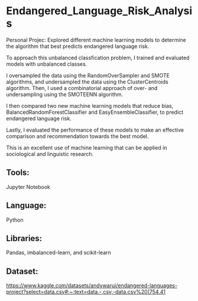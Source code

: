 # Endangered_Language_Risk_Analysis

Personal Projec: Explored different machine learning models to determine the algorithm that best predicts endangered language risk. 

To approach this unbalanced classfication problem, I trained and evaluated models with unbalanced classes.

I oversampled the data using the RandomOverSampler and SMOTE algorithms, and undersampled the data using the ClusterCentroids algorithm. Then, I used a combinatorial approach of over- and undersampling using the SMOTEENN algorithm. 

I then compared two new machine learning models that reduce bias, BalancedRandomForestClassifier and EasyEnsembleClassifier, to predict endangered language risk. 

Lastly, I evaluated the performance of these models to make an effective comparison and recommendation towards the best model. 

This is an excellent use of machine learning that can be applied in sociological and linguistic research.



## Tools:

Jupyter Notebook

## Language:

Python

## Libraries:

Pandas, imbalanced-learn, and scikit-learn

## Dataset:

https://www.kaggle.com/datasets/andywarui/endangered-languages-project?select=data.csv#:~:text=data.-,csv,-data.csv%20(754.41
